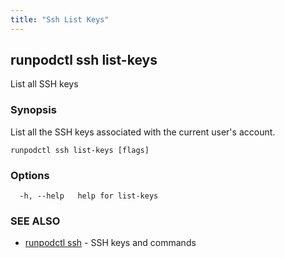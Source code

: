 ```yaml
---
title: "Ssh List Keys"
---
```

## runpodctl ssh list-keys

List all SSH keys

### Synopsis

List all the SSH keys associated with the current user's account.

```
runpodctl ssh list-keys [flags]
```

### Options

```
  -h, --help   help for list-keys
```

### SEE ALSO

* [runpodctl ssh](runpodctl_ssh.md)	 - SSH keys and commands

